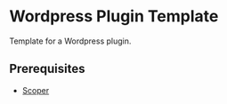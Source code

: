 # Wordpress Plugin Template

Template for a Wordpress plugin.

## Prerequisites
- [Scoper](https://github.com/humbug/php-scoper)
